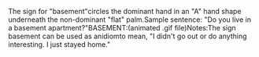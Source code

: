 The sign for "basement"circles the 
	dominant hand in an "A" hand shape underneath the non-dominant "flat" palm.Sample sentence: "Do you live in a basement apartment?"BASEMENT:(animated .gif file)Notes:The sign basement can be used as anidiomto mean, "I didn't go out or do anything interesting. I just 
	stayed home."